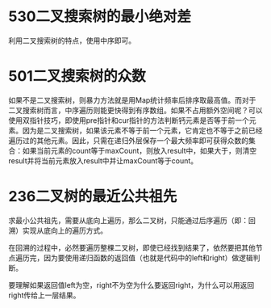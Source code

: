 # 530二叉搜索树的最小绝对差
利用二叉搜索树的特点，使用中序即可。

# 501二叉搜索树的众数
如果不是二叉搜索树，则暴力方法就是用Map统计频率后排序取最高值。而对于二叉搜索树而言，中序遍历则能更快得到有序数组。如果不占用额外空间呢？可以使用双指针技巧，即使用pre指针和cur指针的方法判断钙元素是否等于前一个元素。因为是二叉搜索树，如果该元素不等于前一个元素，它肯定也不等于之前已经遍历过的其他元素。因此，只需在递归外层保存一个最大频率即可获得众数的集合：如果当前元素的count等于maxCount，则放入result中，如果大于，则清空result并将当前元素放入result中并让maxCount等于count。

# 236二叉树的最近公共祖先
求最小公共祖先，需要从底向上遍历，那么二叉树，只能通过后序遍历（即：回溯）实现从底向上的遍历方式。

在回溯的过程中，必然要遍历整棵二叉树，即使已经找到结果了，依然要把其他节点遍历完，因为要使用递归函数的返回值（也就是代码中的left和right）做逻辑判断。

要理解如果返回值left为空，right不为空为什么要返回right，为什么可以用返回right传给上一层结果。